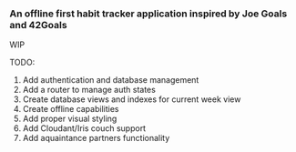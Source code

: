 ### An offline first habit tracker application inspired by Joe Goals and 42Goals
WIP

TODO: 
1. Add authentication and database management
2. Add a router to manage auth states
3. Create database views and indexes for current week view
4. Create offline capabilities
5. Add proper visual styling
6. Add Cloudant/Iris couch support
7. Add aquaintance partners functionality
